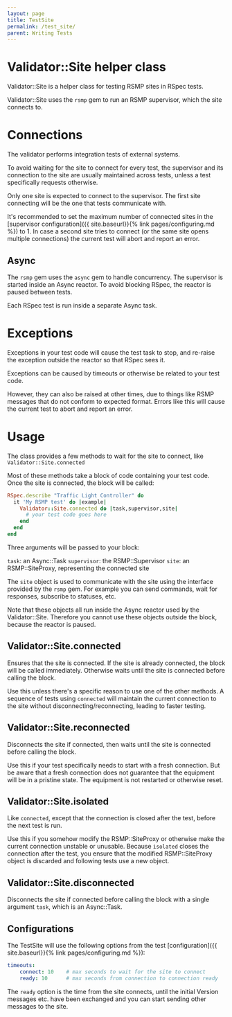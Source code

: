 ```yaml
---
layout: page
title: TestSite
permalink: /test_site/
parent: Writing Tests
---
```


# Validator::Site helper class

Validator::Site is a helper class for testing RSMP sites in RSpec tests.

Validator::Site uses the `rsmp` gem to run an RSMP supervisor, which the site connects to.

# Connections
The validator performs integration tests of external systems.

To avoid waiting for the site to connect for every test, the supervisor and its connection to the site are usually maintained across tests, unless a test specifically requests otherwise.

Only one site is expected to connect to the supervisor. The first
site connecting will be the one that tests communicate with.

It's recommended to set the maximum number of connected sites in the [supervisor configuration]({{ site.baseurl}}{% link pages/configuring.md %}) to 1. In case a second site tries to connect (or the same site opens multiple connections) the current test will abort and report an error.

## Async
The `rsmp` gem uses the `async` gem to handle concurrency. The supervisor is started inside an Async reactor. To avoid blocking RSpec, the reactor is paused between tests. 

Each RSpec test is run inside a separate Async task.

# Exceptions
Exceptions in your test code will cause the test task to stop, and re-raise the exception outside the reactor so that RSpec sees it.

Exceptions can be caused by timeouts or otherwise be related to your test code.

However, they can also be raised at other times, due to things like RSMP messages that do not conform to expected format. Errors like this will cause the current test to abort and report an error.

# Usage
The class provides a few methods to wait for the site to connect, like `Validator::Site.connected`

Most of these methods take a block of code containing your test code. Once the site is connected, the block will be called:

```ruby
RSpec.describe "Traffic Light Controller" do
  it 'My RSMP test' do |example|
    Validator::Site.connected do |task,supervisor,site|
      # your test code goes here
    end
  end
end
```

Three arguments will be passed to your block:

`task`: an Async::Task
`supervisor`: the RSMP::Supervisor
`site`: an RSMP::SiteProxy, representing the connected site

The `site` object is used to communicate with the site using the interface provided by the `rsmp` gem. For example you can send commands, wait for responses, subscribe to statuses, etc.

Note that these objects all run inside the Async reactor used by the Validator::Site. Therefore you cannot use these objects outside the block, because the reactor is paused.

## Validator::Site.connected
Ensures that the site is connected. If the site is already connected, the block will be called immediately. Otherwise waits until the site is connected before calling the block.

Use this unless there's a specific reason to use one of the other methods. A sequence of tests using `connected` will maintain the current connection to the site without disconnecting/reconnecting, leading to faster testing.

## Validator::Site.reconnected
Disconnects the site if connected, then waits until the site is connected before calling the block.

Use this if your test specifically needs to start with a fresh connection. But be aware that a fresh connection does not guarantee that the equipment will be in a pristine state. The equipment is not restarted or otherwise reset.

## Validator::Site.isolated
Like `connected`, except that the connection is closed after the test, before the next test is run.

Use this if you somehow modify the RSMP::SiteProxy or otherwise make the current connection unstable or unusable. Because `isolated` closes the connection after the test, you ensure that the modified RSMP::SiteProxy object is discarded and following tests use a new object.

## Validator::Site.disconnected
Disconnects the site if connected before calling the block with a single argument `task`, which is an Async::Task.

## Configurations
The TestSite will use the following options from the test [configuration]({{ site.baseurl}}{% link pages/configuring.md %}):

```yaml
timeouts:
    connect: 10    # max seconds to wait for the site to connect
    ready: 10      # max seconds from connection to connection ready
```

The `ready` option is the time from the site connects, until the initial Version messages etc. have been exchanged and you can start sending other messages to the site.



